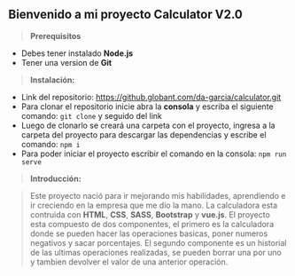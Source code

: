 ## **Bienvenido a mi proyecto Calculator V2.0**

>**Prerequisitos**

 - Debes tener instalado **Node.js**
 - Tener una version de **Git**

> **Instalación:**
	
>

 - Link del repositorio: https://github.globant.com/da-garcia/calculator.git
 - Para clonar el repositorio inicie abra la **consola** y escriba el siguiente comando: `git clone` y seguido del link 
 - Luego de clonarlo se creará una carpeta con el proyecto, ingresa a la carpeta del proyecto para descargar las dependencias y escribe el comando: `npm i`
 - Para poder iniciar el proyecto escribir el comando en la consola: `npm run serve`

>**Introducción:** 

>Este proyecto nació para ir mejorando mis habilidades, aprendiendo e ir creciendo en la empresa que me dio la mano.
>La calculadora esta contruida con **HTML**, **CSS**, **SASS**, **Bootstrap** y **vue.js**.
>El proyecto esta compuesto de dos componentes, el primero es la calculadora donde se pueden hacer las operaciones basicas, poner numeros negativos y sacar porcentajes. El segundo componente es un historial de las ultimas operaciones realizadas, se pueden borrar una por uno y tambien devolver el valor de una anterior operación.